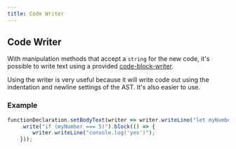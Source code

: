 ```yaml
---
title: Code Writer
---
```


## Code Writer

With manipulation methods that accept a `string` for the new code, it's possible to write text using a provided [code-block-writer](https://github.com/dsherret/code-block-writer).

Using the writer is very useful because it will write code out using the indentation and newline settings of the AST. It's also easier to use.

### Example

```typescript
functionDeclaration.setBodyText(writer => writer.writeLine("let myNumber = 5;")
    .write("if (myNumber === 5)").block(() => {
        writer.writeLine("console.log('yes')");
    }));
```
